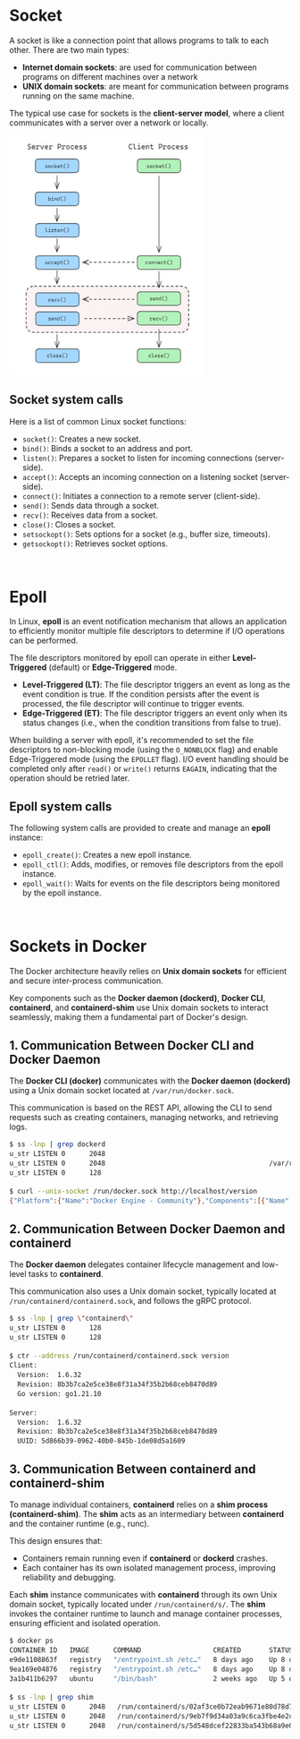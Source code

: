 # Socket

A socket is like a connection point that allows programs to talk to each other. There are two main types: 
- **Internet domain sockets**: are used for communication between programs on different machines over a network
- **UNIX domain sockets**: are meant for communication between programs running on the same machine.

The typical use case for sockets is the **client-server model**, where a client communicates with a server over a network or locally.

<img src="img/14-1.png" alt="socket_communication" width="350">

## Socket system calls

Here is a list of common Linux socket functions:

- `socket()`: Creates a new socket.
- `bind()`: Binds a socket to an address and port.
- `listen()`: Prepares a socket to listen for incoming connections (server-side).
- `accept()`: Accepts an incoming connection on a listening socket (server-side).
- `connect()`: Initiates a connection to a remote server (client-side).
- `send()`: Sends data through a socket.
- `recv()`: Receives data from a socket.
- `close()`: Closes a socket.
- `setsockopt()`: Sets options for a socket (e.g., buffer size, timeouts).
- `getsockopt()`: Retrieves socket options.

<br>

# Epoll

In Linux, **epoll** is an event notification mechanism that allows an application to efficiently monitor multiple file descriptors to determine if I/O operations can be performed.

The file descriptors monitored by epoll can operate in either **Level-Triggered** (default) or **Edge-Triggered** mode.

- **Level-Triggered (LT)**: The file descriptor triggers an event as long as the event condition is true. If the condition persists after the event is processed, the file descriptor will continue to trigger events.
- **Edge-Triggered (ET)**: The file descriptor triggers an event only when its status changes (i.e., when the condition transitions from false to true).

When building a server with epoll, it's recommended to set the file descriptors to non-blocking mode (using the `O_NONBLOCK` flag) and enable Edge-Triggered mode (using the `EPOLLET` flag). I/O event handling should be completed only after `read()` or `write()` returns `EAGAIN`, indicating that the operation should be retried later.

## Epoll system calls


The following system calls are provided to create and manage an **epoll** instance:

- `epoll_create()`: Creates a new epoll instance.
- `epoll_ctl()`: Adds, modifies, or removes file descriptors from the epoll instance.
- `epoll_wait()`: Waits for events on the file descriptors being monitored by the epoll instance.

<br>

# Sockets in Docker

The Docker architecture heavily relies on **Unix domain sockets** for efficient and secure inter-process communication. 

Key components such as the **Docker daemon (dockerd)**, **Docker CLI**, **containerd**, and **containerd-shim** use Unix domain sockets to interact seamlessly, making them a fundamental part of Docker's design.

 ## 1. Communication Between Docker CLI and Docker Daemon

 The **Docker CLI (docker)** communicates with the **Docker daemon (dockerd)** using a Unix domain socket located at `/var/run/docker.sock`. 
 
 This communication is based on the REST API, allowing the CLI to send requests such as creating containers, managing networks, and retrieving logs.

 ```bash
$ ss -lnp | grep dockerd
u_str LISTEN 0      2048                                                         /var/run/docker/metrics.sock 27417                  * 0      users:(("dockerd",pid=1235,fd=3))              
u_str LISTEN 0      2048                                         /var/run/docker/libnetwork/5665c1303d68.sock 29030                  * 0      users:(("dockerd",pid=1235,fd=19))             
u_str LISTEN 0      128                                                                      /run/docker.sock 22476                  * 0      users:(("dockerd",pid=1235,fd=9),("systemd",pid=1,fd=76))

$ curl --unix-socket /run/docker.sock http://localhost/version
{"Platform":{"Name":"Docker Engine - Community"},"Components":[{"Name":"Engine","Version":"26.1.3","Details":{"ApiVersion":"1.45","Arch":"amd64","BuildTime":"2024-05-16T08:33:34.000000000+00:00","Experimental":"false","GitCommit":"8e96db1","GoVersion":"go1.21.10","KernelVersion":"4.18.0-553.6.1.el8.x86_64","MinAPIVersion":"1.24","Os":"linux"}},{"Name":"containerd","Version":"1.6.32","Details":{"GitCommit":"8b3b7ca2e5ce38e8f31a34f35b2b68ceb8470d89"}},{"Name":"runc","Version":"1.1.12","Details":{"GitCommit":"v1.1.12-0-g51d5e94"}},{"Name":"docker-init","Version":"0.19.0","Details":{"GitCommit":"de40ad0"}}],"Version":"26.1.3","ApiVersion":"1.45","MinAPIVersion":"1.24","GitCommit":"8e96db1","GoVersion":"go1.21.10","Os":"linux","Arch":"amd64","KernelVersion":"4.18.0-553.6.1.el8.x86_64","BuildTime":"2024-05-16T08:33:34.000000000+00:00"}
 ```

## 2. Communication Between Docker Daemon and containerd

The **Docker daemon** delegates container lifecycle management and low-level tasks to **containerd**. 

This communication also uses a Unix domain socket, typically located at `/run/containerd/containerd.sock`, and follows the gRPC protocol.

```bash
$ ss -lnp | grep \"containerd\"
u_str LISTEN 0      128                                                 /run/containerd/containerd.sock.ttrpc 25227                  * 0      users:(("containerd",pid=927,fd=8))            
u_str LISTEN 0      128                                                       /run/containerd/containerd.sock 25236                  * 0      users:(("containerd",pid=927,fd=9))           

$ ctr --address /run/containerd/containerd.sock version
Client:
  Version:  1.6.32
  Revision: 8b3b7ca2e5ce38e8f31a34f35b2b68ceb8470d89
  Go version: go1.21.10

Server:
  Version:  1.6.32
  Revision: 8b3b7ca2e5ce38e8f31a34f35b2b68ceb8470d89
  UUID: 5d866b39-0962-40b0-845b-1de08d5a1609
```

## 3. Communication Between containerd and containerd-shim

To manage individual containers, **containerd** relies on a **shim process (containerd-shim)**. The **shim** acts as an intermediary between **containerd** and the container runtime (e.g., runc). 

This design ensures that:

- Containers remain running even if **containerd** or **dockerd** crashes.
- Each container has its own isolated management process, improving reliability and debugging.

Each **shim** instance communicates with **containerd** through its own Unix domain socket, typically located under `/run/containerd/s/`. The **shim** invokes the container runtime to launch and manage container processes, ensuring efficient and isolated operation.

```bash
$ docker ps
CONTAINER ID   IMAGE      COMMAND                  CREATED       STATUS      PORTS      NAMES
e9de1108863f   registry   "/entrypoint.sh /etc…"   8 days ago    Up 8 days   5000/tcp   loving_ramanujan
9ea169e04876   registry   "/entrypoint.sh /etc…"   8 days ago    Up 8 days   5000/tcp   blissful_shockley
3a1b411b6297   ubuntu     "/bin/bash"              2 weeks ago   Up 5 days              objective_mahavira

$ ss -lnp | grep shim
u_str LISTEN 0      2048   /run/containerd/s/02af3ce0b72eab9671e80d78d7598f1ff6a7d638cdd4cca8ea987e59ff27b892 653863                 * 0      users:(("containerd-shim",pid=6313,fd=11))     
u_str LISTEN 0      2048   /run/containerd/s/9eb7f9d34a03a9c6ca3fbe4e2c17b3e5e0181a7b11bd767d3803675ea2ec559d 188997                 * 0      users:(("containerd-shim",pid=3491,fd=11))     
u_str LISTEN 0      2048   /run/containerd/s/5d548dcef22833ba543b68a9e041e2bc725150c0af6a173e2e49e574b57297dd 188044                 * 0      users:(("containerd-shim",pid=3399,fd=11))  
```